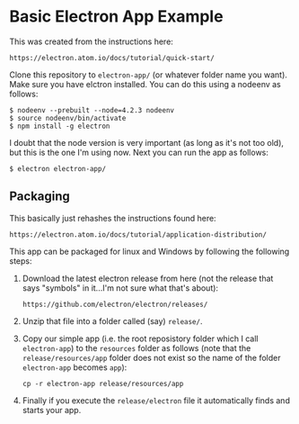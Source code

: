 Basic Electron App Example
==========================

This was created from the instructions here:

    https://electron.atom.io/docs/tutorial/quick-start/

Clone this repository to `electron-app/` (or whatever folder name you want). Make sure
you have elctron installed. You can do this using a nodeenv as follows:

```
$ nodeenv --prebuilt --node=4.2.3 nodeenv
$ source nodeenv/bin/activate
$ npm install -g electron
```

I doubt that the node version is very important (as long as it's not too old),
but this is the one I'm using now. Next you can run the app as follows:

```
$ electron electron-app/
```

Packaging
---------

This basically just rehashes the instructions found here:

    https://electron.atom.io/docs/tutorial/application-distribution/

This app can be packaged for linux and Windows by following the following
steps:

1. Download the latest electron release from here (not the release that says
"symbols" in it...I'm not sure what that's about):

    ```
    https://github.com/electron/electron/releases/
    ```

2. Unzip that file into a folder called (say) `release/`.

3. Copy our simple app (i.e. the root reposistory folder which I call
`electron-app`) to the `resources` folder as follows (note that the
`release/resources/app` folder does not exist so the name of the folder
`electron-app` becomes `app`):

    ```
    cp -r electron-app release/resources/app
    ```

4. Finally if you execute the `release/electron` file it automatically finds
and starts your app.
